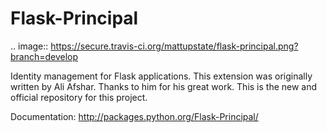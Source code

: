 Flask-Principal
===============

.. image:: https://secure.travis-ci.org/mattupstate/flask-principal.png?branch=develop

Identity management for Flask applications. This extension was originally 
written by Ali Afshar. Thanks to him for his great work. This is the new and
official repository for this project.

Documentation: http://packages.python.org/Flask-Principal/